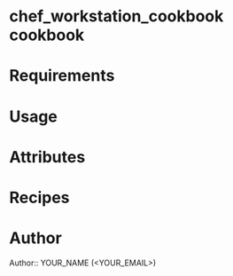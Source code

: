 # chef_workstation_cookbook cookbook

# Requirements

# Usage

# Attributes

# Recipes

# Author

Author:: YOUR_NAME (<YOUR_EMAIL>)
